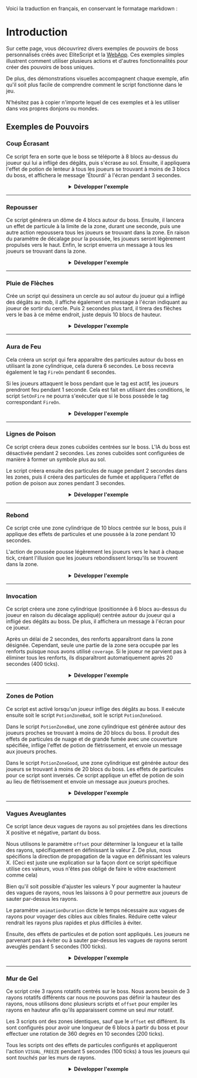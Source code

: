 Voici la traduction en français, en conservant le formatage markdown :

# Introduction

Sur cette page, vous découvrirez divers exemples de pouvoirs de boss personnalisés créés avec EliteScript et la [WebApp](https://magmaguy.com/webapp/webapp.html). Ces exemples simples illustrent comment utiliser plusieurs actions et d'autres fonctionnalités pour créer des pouvoirs de boss uniques.

De plus, des démonstrations visuelles accompagnent chaque exemple, afin qu'il soit plus facile de comprendre comment le script fonctionne dans le jeu.

N'hésitez pas à copier n'importe lequel de ces exemples et à les utiliser dans vos propres donjons ou mondes.

## Exemples de Pouvoirs

### Coup Écrasant

Ce script fera en sorte que le boss se téléporte à 8 blocs au-dessus du joueur qui lui a infligé des dégâts, puis s'écrase au sol. Ensuite, il appliquera l'effet de potion de lenteur à tous les joueurs se trouvant à moins de 3 blocs du boss, et affichera le message 'Étourdi' à l'écran pendant 3 secondes.

<div align="center">

<details>

<summary><b>Développer l'exemple</b></summary>

<div align="left">

```yml
eliteScript:
  SlamDown:
    Events:
    - EliteMobDamagedByPlayerEvent
    Actions:
    - action: TELEPORT
      FinalTarget:
        targetType: DIRECT_TARGET
        offset: 0,8,0
      Target:
        targetType: SELF
    - action: PUSH
      vValue: 0,-5,0
      Target:
        targetType: SELF
      wait: 15
    - action: POTION_EFFECT
      potionEffectType: SLOW
      amplifier: 3
      duration: 60
      Target:
        targetType: NEARBY_PLAYERS
        range: 3
      wait: 20
    - action: TITLE_MESSAGE
      subtitle: "Stunned!"
      duration: 40
      fadeIn: 10
      fadeOut: 10
      Target:
        targetType: NEARBY_PLAYERS
        range: 3
      wait: 20
    Cooldowns:
      local: 180
      global: 80
```

<div align="center">

<video autoplay loop muted>
  <source src="../../../img/wiki/power_example_slamdown.webm" type="video/webm">
  Votre navigateur ne prend pas en charge la balise vidéo.
</video>

</div>

</div>

</details>

</div>

***

### Repousser

Ce script générera un dôme de 4 blocs autour du boss. Ensuite, il lancera un effet de particule à la limite de la zone, durant une seconde, puis une autre action repoussera tous les joueurs se trouvant dans la zone. En raison du paramètre de décalage pour la poussée, les joueurs seront légèrement propulsés vers le haut. Enfin, le script enverra un message à tous les joueurs se trouvant dans la zone.

<div align="center">

<details>

<summary><b>Développer l'exemple</b></summary>

<div align="left">

```yml
eliteScript:
  PushAway:
    Events:
    - EliteMobDamagedEvent
    Zone:
      shape: DOME
      radius: 4
      borderRadius: 3
      Target:
        targetType: SELF
        track: true
    Actions:
    - action: SPAWN_PARTICLE
      particles:
      - particle: CLOUD
      Target:
        targetType: ZONE_BORDER
        track: true
      repeatEvery: 5
      times: 4
    - action: PUSH
      Target:
        targetType: ZONE_FULL
        track: true
      RelativeVector:
        SourceTarget:
          targetType: SELF
        DestinationTarget:
          targetType: ACTION_TARGET
        normalize: true
        multiplier: 1.0
        offset: 0,0.2,0
      repeatEvery: 1
      times: 20
    - action: MESSAGE
      sValue: "&cCool boss!: &fBE GONE!"
      Target:
        targetType: ZONE_FULL
      repeatEvery: 10
      times: 2
    Cooldowns:
      local: 140
      global: 80
```

<div align="center">

<video autoplay loop muted>
  <source src="../../../img/wiki/power_example_pushaway.webm" type="video/webm">
  Votre navigateur ne prend pas en charge la balise vidéo.
</video>

</div>

</div>

</details>

</div>

***

### Pluie de Flèches

Crée un script qui dessinera un cercle au sol autour du joueur qui a infligé des dégâts au mob, il affiche également un message à l'écran indiquant au joueur de sortir du cercle. Puis 2 secondes plus tard, il tirera des flèches vers le bas à ce même endroit, juste depuis 10 blocs de hauteur.

<div align="center">

<details>

<summary><b>Développer l'exemple</b></summary>

<div align="left">

```yml
eliteScript:
  MakeCircle:
    Events:
    - EliteMobDamagedByPlayerEvent
    Zone:
      shape: CYLINDER
      radius: 5
      borderRadius: 4
      height: 1
      Target:
        targetType: DIRECT_TARGET
        track: false
    Actions:
    - action: SPAWN_PARTICLE
      Target:
        targetType: ZONE_BORDER
        track: false
        coverage: 1.0
      repeatEvery: 5
      times: 8
      particles:
      - particle: FLAME
    - action: TITLE_MESSAGE
      Target:
        targetType: DIRECT_TARGET
      fadeOut: 10
      duration: 20
      fadeIn: 10
      subtitle: Move out of the zone!
    - action: RUN_SCRIPT
      scripts:
      - "ArrowRain"
    Cooldowns:
      local: 160
      global: 80
  ArrowRain:
    Zone:
      shape: CYLINDER
      radius: 5
      borderRadius: 4
      height: 1
      Target:
        targetType: DIRECT_TARGET
        track: false
        offset: 0,10,0
    Actions:
    - action: SUMMON_ENTITY
      wait: 40
      sValue: ARROW
      Target:
        targetType: ZONE_FULL
        track: false
      vValue: 0,-1,0
      repeatEvery: 10
      times: 4
```

<div align="center">

<video autoplay loop muted>
  <source src="../../../img/wiki/power_example_arrowrain.webm" type="video/webm">
  Votre navigateur ne prend pas en charge la balise vidéo.
</video>

</div>

</div>

</details>

</div>

***

### Aura de Feu

Cela créera un script qui fera apparaître des particules autour du boss en utilisant la zone cylindrique, cela durera 6 secondes. Le boss recevra également le tag `FireOn` pendant 6 secondes.

Si les joueurs attaquent le boss pendant que le tag est actif, les joueurs prendront feu pendant 1 seconde. Cela est fait en utilisant des conditions, le script `SetOnFire` ne pourra s'exécuter que si le boss possède le tag correspondant `FireOn`.

<div align="center">

<details>

<summary><b>Développer l'exemple</b></summary>

<div align="left">

```yml
eliteScript:
  Visual:
    Events:
    - PlayerDamagedByEliteMobEvent
    Zone:
      shape: CYLINDER
      radius: 2
      height: 3
      Target:
        targetType: SELF
        track: true
    Actions:
    - action: SPAWN_PARTICLE
      particles:
      - particle: FLAME
      Target:
        targetType: ZONE_FULL
        track: true
        coverage: 1.0
      repeatEvery: 5
      times: 24
    - action: TAG
      tags:
      - "FireOn"
      duration: 120
      Target:
        targetType: SELF
    Cooldowns:
      local: 180
      global: 80
  SetOnFire:
    Events:
    - EliteMobDamagedByPlayerEvent
    Actions:
    - action: SET_ON_FIRE
      duration: 20
      Target:
        targetType: DIRECT_TARGET
      Conditions:
        Target:
          targetType: SELF
        conditionType: BLOCKING
        hasTags:
        - "FireOn"
```

<div align="center">

<video autoplay loop muted>
  <source src="../../../img/wiki/power_example_fireaura.webm" type="video/webm">
  Votre navigateur ne prend pas en charge la balise vidéo.
</video>

</div>

</div>

</details>

</div>

***

### Lignes de Poison

Ce script créera deux zones cuboïdes centrées sur le boss. L'IA du boss est désactivée pendant 2 secondes. Les zones cuboïdes sont configurées de manière à former un symbole plus au sol.

Le script créera ensuite des particules de nuage pendant 2 secondes dans les zones, puis il créera des particules de fumée et appliquera l'effet de potion de poison aux zones pendant 3 secondes.

<div align="center">

<details>

<summary><b>Développer l'exemple</b></summary>

<div align="left">

```yml
eliteScript:
  PoisonLine1:
    Events:
    - EliteMobDamagedByPlayerEvent
    Zone:
      shape: CUBOID
      x: 20
      y: 1
      z: 2
      Target:
        targetType: SELF
        track: false
    Actions:
    - action: SET_MOB_AI
      bValue: false
      duration: 40
      Target:
        targetType: SELF
      scripts:
      - "PoisonLine2"
    - action: SPAWN_PARTICLE
      particles:
      - particle: CLOUD
      Target:
        targetType: ZONE_FULL
        coverage: 1
      repeatEvery: 5
      times: 8
    - action: SPAWN_PARTICLE
      particles:
      - particle: SMOKE_NORMAL
      Target:
        targetType: ZONE_FULL
        coverage: 1
      wait: 40
      repeatEvery: 5
      times: 12
    - action: POTION_EFFECT
      potionEffectType: POISON
      amplifier: 4
      duration: 50
      Target:
        targetType: ZONE_FULL
      wait: 40
      repeatEvery: 5
      times: 12
    Cooldowns:
      local: 200
      global: 80
  PoisonLine2:
    Zone:
      shape: CUBOID
      x: 2
      y: 1
      z: 20
      Target:
        targetType: SELF
        track: false
    Actions:
    - action: SPAWN_PARTICLE
      particles:
      - particle: CLOUD
      Target:
        targetType: ZONE_FULL
        coverage: 1
      repeatEvery: 5
      times: 8
    - action: SPAWN_PARTICLE
      particles:
      - particle: SMOKE_NORMAL
      Target:
        targetType: ZONE_FULL
        coverage: 1
      wait: 40
      repeatEvery: 5
      times: 12
    - action: POTION_EFFECT
      potionEffectType: POISON
      amplifier: 4
      duration: 50
      Target:
        targetType: ZONE_FULL
      wait: 40
      repeatEvery: 5
      times: 12
```

<div align="center">

<video autoplay loop muted>
  <source src="../../../img/wiki/power_example_poisonlines.webm" type="video/webm">
  Votre navigateur ne prend pas en charge la balise vidéo.
</video>

</div>

</div>

</details>

</div>

***

### Rebond

Ce script crée une zone cylindrique de 10 blocs centrée sur le boss, puis il applique des effets de particules et une poussée à la zone pendant 10 secondes.

L'action de poussée pousse légèrement les joueurs vers le haut à chaque tick, créant l'illusion que les joueurs rebondissent lorsqu'ils se trouvent dans la zone.

<div align="center">

<details>

<summary><b>Développer l'exemple</b></summary>

<div align="left">

```yml
eliteScript:
  Bounce:
    Events:
    - EliteMobDamagedByPlayerEvent
    Zone:
      shape: CYLINDER
      radius: 10
      height: 2
      Target:
        targetType: SELF
        track: false
    Actions:
    - action: SPAWN_PARTICLE
      particles:
      - particle: EXPLOSION_NORMAL
      repeatEvery: 10
      times: 20
      Target:
        targetType: ZONE_FULL
        track: false
        coverage: 0.2
    - action: PUSH
      vValue: 0,0.4,0
      Target:
        targetType: ZONE_FULL
      repeatEvery: 1
      times: 200
    Cooldowns:
      local: 220
      global: 80
```

<div align="center">

<video autoplay loop muted>
  <source src="../../../img/wiki/power_example_bounce.webm" type="video/webm">
  Votre navigateur ne prend pas en charge la balise vidéo.
</video>

</div>

</div>

</details>

</div>

***

### Invocation

Ce script créera une zone cylindrique (positionnée à 6 blocs au-dessus du joueur en raison du décalage appliqué) centrée autour du joueur qui a infligé des dégâts au boss. De plus, il affichera un message à l'écran pour ce joueur.

Après un délai de 2 secondes, des renforts apparaîtront dans la zone désignée. Cependant, seule une partie de la zone sera occupée par les renforts puisque nous avons utilisé `coverage`. Si le joueur ne parvient pas à éliminer tous les renforts, ils disparaîtront automatiquement après 20 secondes (400 ticks).

<div align="center">

<details>

<summary><b>Développer l'exemple</b></summary>

<div align="left">

```yml
eliteScript:
  Summon:
    Events:
    - EliteMobDamagedByPlayerEvent
    Zone:
      shape: CYLINDER
      radius: 3
      height: 1
      Target:
        targetType: DIRECT_TARGET
        offset: 0,6,0
    Actions:
    - action: SUMMON_REINFORCEMENT
      sValue: "fc_boss.yml"
      duration: 400
      Target:
        targetType: ZONE_FULL
        coverage: 0.2
      wait: 40
    - action: TITLE_MESSAGE
      subtitle: "Friends! Help!!!"
      duration: 30
      fadeIn: 10
      fadeOut: 10
      Target:
        targetType: DIRECT_TARGET
    Cooldowns:
      local: 333
      global: 80
```

<div align="center">

<video autoplay loop muted>
  <source src="../../../img/wiki/power_example_summon.webm" type="video/webm">
  Votre navigateur ne prend pas en charge la balise vidéo.
</video>

</div>

</div>

</details>

</div>

***

### Zones de Potion

Ce script est activé lorsqu'un joueur inflige des dégâts au boss. Il exécute ensuite soit le script `PotionZoneBad`, soit le script `PotionZoneGood`.

Dans le script `PotionZoneBad`, une zone cylindrique est générée autour des joueurs proches se trouvant à moins de 20 blocs du boss. Il produit des effets de particules de nuage et de grande fumée avec une couverture spécifiée, inflige l'effet de potion de flétrissement, et envoie un message aux joueurs proches.

Dans le script `PotionZoneGood`, une zone cylindrique est générée autour des joueurs se trouvant à moins de 20 blocs du boss. Les effets de particules pour ce script sont inversés. Ce script applique un effet de potion de soin au lieu de flétrissement et envoie un message aux joueurs proches.

<div align="center">

<details>

<summary><b>Développer l'exemple</b></summary>

<div align="left">

```yml
eliteScript:
  Trigger:
    Events:
    - EliteMobDamagedByPlayerEvent
    Actions:
    - action: RUN_SCRIPT
      scripts:
      - "PotionZoneBad"
      - "PotionZoneGood"
      onlyRunOneScript: true
    Cooldowns:
      local: 110
      global: 80
  PotionZoneBad:
    Zone:
      shape: CYLINDER
      height: 2
      radius: 5
      Target:
        targetType: NEARBY_PLAYERS
        range: 20
        track: false
    Actions:
    - action: SPAWN_PARTICLE
      particles:
      - particle: CLOUD
      Target:
        targetType: ZONE_FULL
        coverage: 0.3
        track: false
      repeatEvery: 10
      times: 4
    - action: SPAWN_PARTICLE
      particles:
      - particle: SMOKE_LARGE
      Target:
        targetType: ZONE_FULL
        coverage: 0.3
        track: false
      wait: 40
      repeatEvery: 10
      times: 6
    - action: POTION_EFFECT
      potionEffectType: WITHER
      amplifier: 3
      duration: 80
      Target:
        targetType: ZONE_FULL
        track: false
      wait: 40
      repeatEvery: 10
      times: 6
    - action: MESSAGE
      sValue: "&cCool boss!: &fFeel the burn!"
      Target:
        targetType: NEARBY_PLAYERS
        range: 20
  PotionZoneGood:
    Zone:
      shape: CYLINDER
      height: 2
      radius: 5
      Target:
        targetType: NEARBY_PLAYERS
        range: 20
        track: false
    Actions:
    - action: SPAWN_PARTICLE
      particles:
      - particle: SMOKE_LARGE
      Target:
        targetType: ZONE_FULL
        coverage: 0.3
        track: false
      repeatEvery: 10
      times: 4
    - action: SPAWN_PARTICLE
      particles:
      - particle: CLOUD
      Target:
        targetType: ZONE_FULL
        coverage: 0.3
        track: false
      wait: 40
      repeatEvery: 10
      times: 6
    - action: POTION_EFFECT
      potionEffectType: HEAL
      amplifier: 1
      duration: 80
      Target:
        targetType: ZONE_FULL
        track: false
      wait: 40
      repeatEvery: 10
      times: 6
    - action: MESSAGE
      sValue: "&cCool boss!: &fFeel the... Wait, this is the wrong one."
      Target:
        targetType: NEARBY_PLAYERS
        range: 20
```

<div align="center">

<video autoplay loop muted>
  <source src="../../../img/wiki/power_example_potionzones.webm" type="video/webm">
  Votre navigateur ne prend pas en charge la balise vidéo.
</video>

</div>

</div>

</details>

</div>

***

### Vagues Aveuglantes

Ce script lance deux vagues de rayons au sol projetées dans les directions X positive et négative, partant du boss.

Nous utilisons le paramètre `offset` pour déterminer la longueur et la taille des rayons, spécifiquement en définissant la valeur Z. De plus, nous spécifions la direction de propagation de la vague en définissant les valeurs X. (Ceci est juste une explication sur la façon dont ce script spécifique utilise ces valeurs, vous n'êtes pas obligé de faire le vôtre exactement comme cela)

Bien qu'il soit possible d'ajuster les valeurs Y pour augmenter la hauteur des vagues de rayons, nous les laissons à 0 pour permettre aux joueurs de sauter par-dessus les rayons.

Le paramètre `animationDuration` dicte le temps nécessaire aux vagues de rayons pour voyager des cibles aux cibles finales. Réduire cette valeur rendrait les rayons plus rapides et plus difficiles à éviter.

Ensuite, des effets de particules et de potion sont appliqués. Les joueurs ne parvenant pas à éviter ou à sauter par-dessus les vagues de rayons seront aveuglés pendant 5 secondes (100 ticks).

<div align="center">

<details>

<summary><b>Développer l'exemple</b></summary>

<div align="left">

```yml
eliteScript:
  Blind:
    Events:
    - EliteMobDamagedByPlayerEvent
    Zone:
      shape: TRANSLATING_RAY
      Target:
        targetType: SELF
        offset: 0,0,5
        track: false
      FinalTarget:
        targetType: SELF
        offset: 10,0,5
        track: false
      Target2:
        targetType: SELF
        offset: 0,0,-5
        track: false
      FinalTarget2:
        targetType: SELF
        offset: 10,0,-5
        track: false
      animationDuration: 100
      ignoresSolidBlocks: true
    Actions:
    - action: SPAWN_PARTICLE
      particles:
      - particle: SMOKE_NORMAL
      Target:
        targetType: ZONE_FULL
        track: false
        coverage: 1.0
      repeatEvery: 5
      times: 20
    - action: POTION_EFFECT
      potionEffectType: BLINDNESS
      amplifier: 5
      duration: 100
      Target:
        targetType: ZONE_FULL
        track: true
      repeatEvery: 1
      times: 100
      scripts: "Blind2"
    Cooldowns:
      local: 200
      global: 80
  Blind2:
    Events:
    - EliteMobDamagedByPlayerEvent
    Zone:
      shape: TRANSLATING_RAY
      Target:
        targetType: SELF
        offset: 0,0,5
        track: false
      FinalTarget:
        targetType: SELF
        offset: -10,0,5
        track: false
      Target2:
        targetType: SELF
        offset: 0,0,-5
        track: false
      FinalTarget2:
        targetType: SELF
        offset: -10,0,-5
        track: false
      animationDuration: 100
      ignoresSolidBlocks: true
    Actions:
    - action: SPAWN_PARTICLE
      particles:
      - particle: SMOKE_NORMAL
      Target:
        targetType: ZONE_FULL
        track: false
        coverage: 1.0
      repeatEvery: 5
      times: 20
    - action: POTION_EFFECT
      potionEffectType: BLINDNESS
      amplifier: 5
      duration: 100
      Target:
        targetType: ZONE_FULL
        track: true
      repeatEvery: 1
      times: 100
```

<div align="center">

<video autoplay loop muted>
  <source src="../../../img/wiki/power_example_blindwaves.webm" type="video/webm">
  Votre navigateur ne prend pas en charge la balise vidéo.
</video>

</div>

</div>

</details>

</div>

***

### Mur de Gel

Ce script crée 3 rayons rotatifs centrés sur le boss. Nous avons besoin de 3 rayons rotatifs différents car nous ne pouvons pas définir la hauteur des rayons, nous utilisons donc plusieurs scripts et `offset` pour empiler les rayons en hauteur afin qu'ils apparaissent comme un seul *mur* rotatif.

Les 3 scripts ont des zones identiques, sauf que le `offset` est différent. Ils sont configurés pour avoir une longueur de 6 blocs à partir du boss et pour effectuer une rotation de 360 degrés en 10 secondes (200 ticks).

Tous les scripts ont des effets de particules configurés et appliqueront l'action `VISUAL_FREEZE` pendant 5 secondes (100 ticks) à tous les joueurs qui sont *touchés* par les murs de rayons.

<div align="center">

<details>

<summary><b>Développer l'exemple</b></summary>

<div align="left">

```yml
eliteScript:
  Trigger:
    Events:
    - EliteMobDamagedByPlayerEvent
    Zone:Please specify the target language for the translation. I will retain the markdown formatting once the language is provided.